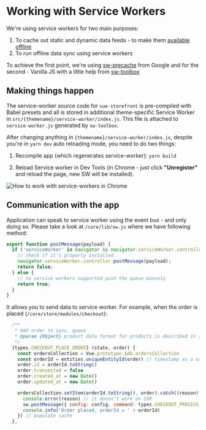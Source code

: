# Working with Service Workers

We're using service workers for two main purposes:

1. To cache out static and dynamic data feeds - to make them [available offline](https://developers.google.com/web/fundamentals/primers/service-workers/)
2. To run offline data sync using service workers

To achieve the first point, we're using [sw-precache](https://github.com/GoogleChromeLabs/sw-precache) from Google and for the second - Vanilla JS with a little help from [sw-toolbox](https://www.google.pl/search?q=sw-toolbox&oq=sw-toolbox&aqs=chrome..69i57j69i60l3j0l2.1529j0j4&sourceid=chrome&ie=UTF-8)

## Making things happen

The service-worker source code for `vue-storefront` is pre-compiled with Babel presets and all is stored in additional theme-specific Service Worker in `src/{themename}/service-worker/index.js`. This file is attached to `service-worker.js` generated by `sw-toolbox`.

After changing anything in `{themename}/service-worker/index.js`, despite you're in `yarn dev` auto reloading mode, you need to do two things:

1. Recompile app (which regenerates service-worker):
   `yarn build`

2. Reload Service worker in Dev Tools (in Chrome - just click **"Unregister"** and reload the page, new SW will be installed).

![How to work with service-workers in Chrome](/vue-storefront/chrome-dev-console.png)

## Communication with the app

Application can speak to service worker using the event bus - and only doing so. Please take a look at `/core/lib/sw.js` where we have following method:

```js
export function postMessage(payload) {
  if ('serviceWorker' in navigator && navigator.serviceWorker.controller) {
    // check if it's properly installed
    navigator.serviceWorker.controller.postMessage(payload);
    return false;
  } else {
    // no service workers supported push the queue manualy
    return true;
  }
}
```

It allows you to send data to service worker. For example, when the order is placed (`/core/store/modules/checkout`):

```js
  /**
   * Add order to sync. queue
   * @param {Object} product data format for products is described in /doc/ElasticSearch data formats.md
   */
  [types.CHECKOUT_PLACE_ORDER] (state, order) {
    const ordersCollection = Vue.prototype.$db.ordersCollection
    const orderId = entities.uniqueEntityId(order) // timestamp as a order id is not the best we can do but it's enough
    order.id = orderId.toString()
    order.transmited = false
    order.created_at = new Date()
    order.updated_at = new Date()

    ordersCollection.setItem(orderId.toString(), order).catch((reason) => {
      console.error(reason) // it doesn't work on SSR
      sw.postMessage({ config: config, command: types.CHECKOUT_PROCESS_QUEUE }) // process checkout queue
      console.info('Order placed, orderId = ' + orderId)
    }) // populate cache
  },
```

